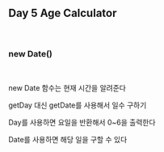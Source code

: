 ## Day 5 Age Calculator

</br>

### new Date()

</br>

new Date 함수는 현재 시간을 알려준다

getDay 대신 getDate를 사용해서 일수 구하기

Day를 사용하면 요일을 반환해서 0~6을 출력한다

Date를 사용하면 해당 일을 구할 수 있다
